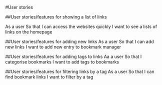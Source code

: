 #User stories

##User stories/features for showing a list of links

As a user
So that I can access the websites quickly
I want to see a lists of links on the homepage

##User stories/features for adding new links
As a user
So that I can add new links
I want to add new entry to bookmark manager

##User stories/features for adding tags to links
Aa a user
So that I categorise bookmarks
I want to add tags to bookmarks

##User stories/features for filtering links by a tag
As a user
So that I can find bookmark links
I want to filter by a tag
